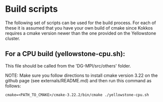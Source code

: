 # Build scripts
The following set of scripts can be used for the build process. For each of these it is assumed that you have your own build of cmake since Kokkos requires a cmake version newer than the one provided on the Yellowstone cluster.

## For a CPU build (yellowstone-cpu.sh):
This file should be called from the 'DG-MPI/src/others' folder.

NOTE: Make sure you follow directions to install cmake version 3.22 on the
github page (see externals/README.md) and then run this command as follows:

`cmake=<PATH_TO_CMAKE>/cmake-3.22.2/bin/cmake ./yellowstone-cpu.sh`

